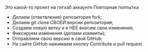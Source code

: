 Это какой-то проект на гитхаб аккаунте
Повторная поптытка


* Делаем   (ответвление) репозитория fork;
* Делаем git clone  СВОЕЙ версии репозитория;
* Создаем новую ветку и в НЕЕ вносим свои изменения;
* Фиксируем изменения (делаем коммиты);
* Отправляем свою версию в свой GitHub;
* На сайте GitHub нажимаем кнопку Contribute и pull request.